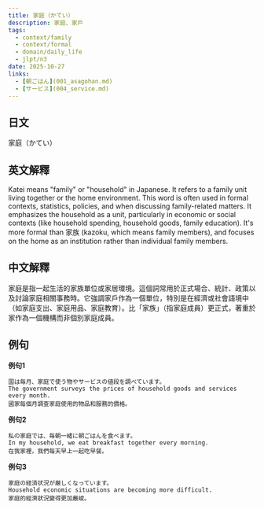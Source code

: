 ```yaml
---
title: 家庭（かてい）
description: 家庭、家戶
tags:
  - context/family
  - context/formal
  - domain/daily_life
  - jlpt/n3
date: 2025-10-27
links:
  - [朝ごはん](001_asagohan.md)
  - [サービス](004_service.md)
---
```


## 日文
家庭（かてい）

## 英文解釋
Katei means "family" or "household" in Japanese. It refers to a family unit living together or the home environment. This word is often used in formal contexts, statistics, policies, and when discussing family-related matters. It emphasizes the household as a unit, particularly in economic or social contexts (like household spending, household goods, family education). It's more formal than 家族 (kazoku, which means family members), and focuses on the home as an institution rather than individual family members.

## 中文解釋
家庭是指一起生活的家族單位或家居環境。這個詞常用於正式場合、統計、政策以及討論家庭相關事務時。它強調家戶作為一個單位，特別是在經濟或社會語境中（如家庭支出、家庭用品、家庭教育）。比「家族」（指家庭成員）更正式，著重於家作為一個機構而非個別家庭成員。

## 例句

**例句1**
```
国は毎月、家庭で使う物やサービスの値段を調べています。
The government surveys the prices of household goods and services every month.
國家每個月調查家庭使用的物品和服務的價格。
```

**例句2**
```
私の家庭では、毎朝一緒に朝ごはんを食べます。
In my household, we eat breakfast together every morning.
在我家裡，我們每天早上一起吃早餐。
```

**例句3**
```
家庭の経済状況が厳しくなっています。
Household economic situations are becoming more difficult.
家庭的經濟狀況變得更加嚴峻。
```
